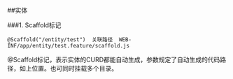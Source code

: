 ##实体

###1. Scaffold标记

    @Scaffold("/entity/test")  关联路径  WEB-INF/app/entity/test.feature/scaffold.js
@Scaffold标记，表示实体的CURD都能自动生成，参数规定了自动生成的代码路径，如上位置。也可同时挂载多个目录。
